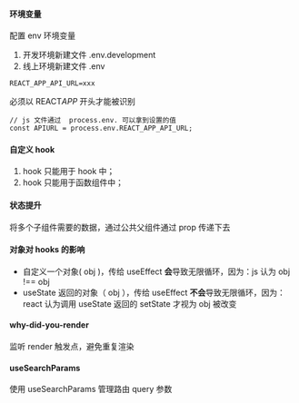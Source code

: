 #### 环境变量

配置 env 环境变量

1. 开发环境新建文件 .env.development
2. 线上环境新建文件 .env

```
REACT_APP_API_URL=xxx
```

必须以 REACT*APP* 开头才能被识别

```jvascript
// js 文件通过  process.env. 可以拿到设置的值
const APIURL = process.env.REACT_APP_API_URL;
```

#### 自定义 hook

1. hook 只能用于 hook 中；
2. hook 只能用于函数组件中；

#### 状态提升

将多个子组件需要的数据，通过公共父组件通过 prop 传递下去

#### 对象对 hooks 的影响

- 自定义一个对象( obj )，传给 useEffect **会**导致无限循环，因为：js 认为 obj !== obj
- useState 返回的对象（ obj ），传给 useEffect **不会**导致无限循环，因为：react 认为调用 useState 返回的 setState 才视为 obj 被改变

#### why-did-you-render

监听 render 触发点，避免重复渲染

#### useSearchParams

使用 useSearchParams 管理路由 query 参数
